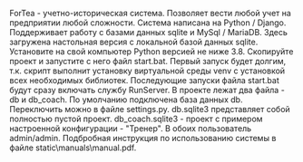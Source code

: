 ForTea - учетно-историческая система.
Позволяет вести любой учет на предприятии любой сложности.
Система написана на Python / Django. Поддерживает работу с базами данных sqlite и MySql / MariaDB.
Здесь загружена настольная версия с локальной базой данных sqlite.
Установите на свой компьютер Python версией не ниже 3.8.
Скопируйте проект и запустите с него файл start.bat. Первый запуск будет долгим, т.к. скрипт выполнит установку виртуальной среды venv с установкой всех необходимых библиотек. Последующие запуски файла start.bat будут сразу включать службу RunServer.
В проекте лежат два файла - db и db_coach. По умолчанию подключена база данных db. Переключить можно в файле settings.py.
db.sqlite3 представляет собой полностью пустой проект.
db_coach.sqlite3 - проект с примером настроенной конфигурации - "Тренер".
В обоих пользователь admin/admin.
Подбробная инструкция по использованию системы в файле static\manuals\manual.pdf.